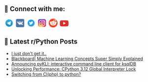 ## 🔎 Connect with me:
[<img src="https://github.com/bullbesh/bullbesh/blob/main/images/Telegram.png" width="32" height="32" />](https://t.me/bullbesh)
[<img src="https://github.com/bullbesh/bullbesh/blob/main/images/VK.png" width="32" height="32" />](https://vk.com/bullbesh)
[<img src="https://github.com/bullbesh/bullbesh/blob/main/images/Twitter.png" width="32" height="32" />](https://twitter.com/bullbesh1)
[<img src="https://github.com/bullbesh/bullbesh/blob/main/images/Instagram.png" width="32" height="32" />](https://www.instagram.com/bullbesh)
[<img src="https://github.com/bullbesh/bullbesh/blob/main/images/Reddit.png" width="32" height="32" />](https://www.reddit.com/user/bullbesh)
[<img src="https://github.com/bullbesh/bullbesh/blob/main/images/YouTube.png" width="32" height="32" />](https://www.youtube.com/channel/UCtfjRs6uzgq5mfm8S06WTcg)

## 📕 Latest r/Python Posts
<!-- BLOG-POST-LIST:START -->
- [I just don&#39;t get it..](https://www.reddit.com/r/Python/comments/15i7t5y/i_just_dont_get_it/)
- [Blackboard| Machine Learning Concepts Super Simply Explained](https://www.reddit.com/r/Python/comments/15i5zp5/blackboard_machine_learning_concepts_super_simply/)
- [Announcing pyKLI: interactive command line client for ksqlDB](https://www.reddit.com/r/Python/comments/15i5xmu/announcing_pykli_interactive_command_line_client/)
- [Unlocking Performance: CPython 3.12 Global Interpreter Lock](https://www.reddit.com/r/Python/comments/15i5je7/unlocking_performance_cpython_312_global/)
- [Switching from CI&lpar;php&rpar; to python?](https://www.reddit.com/r/Python/comments/15i5hhi/switching_from_ciphp_to_python/)
<!-- BLOG-POST-LIST:END -->
